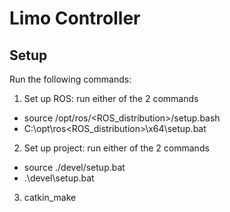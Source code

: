 # Limo Controller

## Setup
Run the following commands:
1) Set up ROS: run either of the 2 commands
* source /opt/ros/<ROS_distribution>/setup.bash  
* C:\opt\ros\<ROS_distribution>\x64\setup.bat  

2) Set up project: run either of the 2 commands
* source ./devel/setup.bat  
* .\devel\setup.bat  

3) catkin_make

